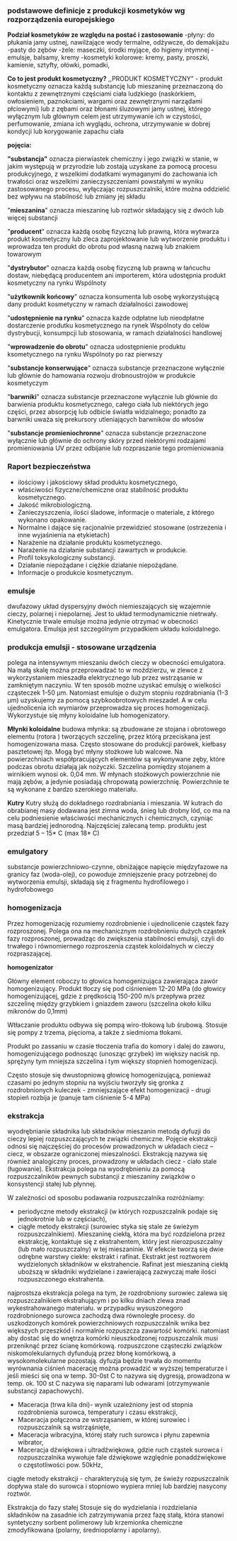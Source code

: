 
### podstawowe definicje z produkcji kosmetyków wg rozporządzenia europejskiego

**Podział kosmetyków ze względu na postać i zastosowanie**
-płyny: do płukania jamy ustnej, nawilżające wody termalne, odżywcze, do demakijażu
-pasty do zębów
-żele: maseczki, środki myjące, do higieny intymnej
-emulsje, balsamy, kremy
-kosmetyki kolorowe: kremy, pasty, proszki, kamienie, sztyfty, ołówki, pomadki,

**Co to jest produkt kosmetyczny?**
,,PRODUKT KOSMETYCZNY” - produkt kosmetyczny oznacza każdą substancję lub
mieszaninę przeznaczoną do kontaktu z zewnętrznymi częściami ciała ludzkiego
(naskórkiem, owłosieniem, paznokciami, wargami oraz zewnętrznymi narządami płciowymi) lub z zębami oraz błonami śluzowymi jamy ustnej, którego wyłącznym lub głównym celem jest utrzymywanie ich w czystości, perfumowanie, zmiana ich wyglądu, ochrona, utrzymywanie w dobrej kondycji lub korygowanie zapachu ciała

**pojęcia:**

**"substancja"** oznacza pierwiastek chemiczny i jego związki w stanie, w jakim występują w przyrodzie lub zostają uzyskane za pomocą procesu produkcyjnego, z wszelkimi dodatkami wymaganymi do zachowania ich trwałości oraz wszelkimi zanieczyszczeniami powstałymi w wyniku zastosowanego procesu, wyłączając rozpuszczalniki, które można oddzielić bez wpływu na stabilność lub zmiany jej składu

"**mieszanina**" oznacza mieszaninę lub roztwór składający się z dwóch lub więcej substancji

"**producent**" oznacza każdą osobę fizyczną lub prawną, która wytwarza produkt kosmetyczny lub zleca zaprojektowanie lub wytworzenie produktu i wprowadza ten produkt do obrotu pod własną nazwą lub znakiem towarowym

"**dystrybutor**" oznacza każdą osobę fizyczną lub prawną w łańcuchu dostaw, niebędącą producentem ani importerem, która udostępnia produkt kosmetyczny na rynku Wspólnoty

"**użytkownik końcowy**" oznacza konsumenta lub osobę wykorzystującą dany produkt kosmetyczny w ramach działalności zawodowej

"**udostępnienie na rynku**" oznacza każde odpłatne lub nieodpłatne dostarczenie produtku kosmetycznego na rynek Wspólnoty do celów dystrybucji, konsumpcji lub stosowania, w ramach działalności handlowej

"**wprowadzenie do obrotu**" oznacza udostępnienie produktu ksometycznego na rynku Wspólnoty po raz pierwszy

"**substancje konserwujące**"  oznacza substancje przeznaczone wyłącznie lub głównie do hamowania rozwoju drobnoustrojów w produkcie kosmetyczym

"**barwniki**" oznacza substancje  przeznaczone wyłącznie lub głównie do barwienia produktu kosmetycznego, całego ciała lub niektórych jego części, przez absorpcję lub odbicie światła widzialnego; ponadto za barwniki uważa się prekursory utleniających barwników do włosów

"**substancje promieniochronne**" oznacza substancje przeznaczone wyłącznie lub głównie do ochrony skóry przed niektórymi rodzajami promieniowania UV przez odbijanie lub rozpraszanie tego promieniowania

### Raport bezpieczeństwa

- ilościowy i jakościowy skład produktu kosmetycznego,
- właściwości fizyczne/chemiczne oraz stabilność produktu kosmetycznego.
- Jakość mikrobiologiczną.
- Zanieczyszczenia, ilości śladowe, informacje o materiale, z którego wykonano opakowanie.
- Normalne i dające się racjonalnie przewidzieć stosowane (ostrzeżenia i inne wyjaśnienia na etykietach)
- Narażenie na działanie produktu kosmetycznego.
- Narażenie na działanie substancji zawartych w produkcie.
- Profil toksykologiczny substancji.
- Działanie niepożądane i ciężkie działanie niepożądane.
- Informacje o produkcie kosmetycznym.

### emulsje

dwufazowy układ dyspersyjny dwóch niemieszających się wzajemnie cieczy, polarnej i niepolarnej. Jest to układ termodynamicznie nietrwały. Kinetycznie trwale emulsje można jedynie otrzymać w obecności emulgatora. Emulsja jest szczególnym przypadkiem układu koloidalnego.

### produkcja emulsji - stosowane urządzenia

polega na intensywnym mieszaniu dwóch cieczy w obecności emulgatora. Na małą skalę można przeprowadzać to w moździerzu, w zlewce z wykorzystaniem mieszadła elektrycznego lub przez wstrząsanie w zamkniętym naczyniu. W ten sposób możne uzyskać emulsję o wielkości cząsteczek 1-50 µm. Natomiast emulsje o dużym stopniu rozdrabniania (1-3 µm) uzyskujemy za pomocą szybkoobrotowych mieszadeł. A w celu ujednolicenia ich wymiarów przeprowadza się proces homogenizacji. Wykorzystuje się młyny koloidalne lub homogenizatory.

**Młynki koloidalne**
budowa młynka: są zbudowane ze stojana i obrotowego elementu (rotora ) tworzących szczelinę, przez którą przeciskana jest homogenizowana masa. Często stosowane do produkcji parówek, kiełbasy pasztetowej itp. Mogą być młyny stożkowe lub walcowe. Na powierzchniach współpracujących elementów są wykonywane zęby, które podczas obrotu działają jak nożyczki. Szczelina pomiędzy stojanem a wirnikiem wynosi ok. 0,04 mm. W młynach stożkowych powierzchnie nie mają zębów, a jedynie posiadają chropowatą powierzchnię. Powierzchnie te są wykonane z bardzo szerokiego materiału.

**Kutry**
Kutry służą do dokładnego rozdrabniania i mieszania. W kutrach do obrabianej masy
dodawana jest zimna woda, śnieg lub drobny lód, co ma na celu podniesienie właściwości mechanicznych i chemicznych, czyniąc masą bardziej jednorodną. Najczęściej zalecaną temp. produktu jest przedział 5 – 15* C (max 18* C)

### emulgatory

substancje powierzchniowo-czynne, obniżające napięcie międzyfazowe na granicy faz (woda-olej), co powoduje zmniejszenie pracy potrzebnej do wytworzenia emulsji, składają się z fragmentu hydrofilowego i hydrofobowego

### homogenizacja

Przez homogenizację rozumiemy rozdrobnienie i ujednolicenie cząstek fazy
rozproszonej. Polega ona na mechanicznym rozdrobnieniu dużych cząstek fazy
rozproszonej, prowadząc do zwiększenia stabilności emulsji, czyli do trwałego i
równomiernego rozproszenia cząstek koloidalnych w cieczy rozpraszającej.

**homogenizator**

Główny element roboczy to głowica homogenizująca zawierająca zawór homogenizujący. Produkt tłoczy się pod ciśnieniem 12-20 MPa (do głowicy homogenizującej, gdzie z prędkością 150-200 m/s przepływa przez szczelinę między grzybkiem i gniazdem zaworu (szczelina około kilku mikronów do 0,1mm)

Wtłaczanie produktu odbywa się pompą wiro-tłokową lub śrubową. Stosuje się pompy z trzema, pięcioma, a także z siedmioma tłokami.

Produkt po zassaniu w czasie tłoczenia trafia do komory i dalej do zaworu, homogenizującego podnosząc (unosząc grzybek) im większy nacisk np. sprężyny tym mniejsza szczelina i tym większy stopnień homogenizacji.

Często stosuje się dwustopniową głowicę homogenizującą, ponieważ czasami po jednym stopniu na wyjściu tworzyły się gronka z rozdrobnionych kuleczek - zmniejszające efekt homogenizacji - drugi stopień rozbija je (panuje tam ciśnienie 5-4 MPa)

### ekstrakcja

wyodrębnianie składnika lub składników mieszanin metodą dyfuzji do cieczy lepiej rozpuszczających te związki chemiczne. Pojęcie ekstrakcji odnosi się najczęściej do procesów prowadzonych w układach ciecz – ciecz, w obszarze ograniczonej mieszalności. Ekstrakcją nazywa się również analogiczny proces, prowadzony w układach ciecz - ciało stale (ługowanie). Ekstrakcja polega na wyodrębnieniu za pomocą rozpuszczalników pewnych substancji z mieszaniny związków o konsystencji stałej lub płynnej.


W zależności od sposobu podawania rozpuszczalnika rozróżniamy:
- periodyczne metody ekstrakcji (w których rozpuszczalnik podaje się jednokrotnie lub w częściach),
- ciągłe metody ekstrakcji (surowiec styka się stale ze świeżym rozpuszczalnikiem). Mieszaninę ciekłą, która ma być rozdzielona przez ekstrakcję, kontaktuje się z ekstrahentem, który jest nierozpuszczalny (lub mało rozpuszczalny) w tej mieszaninie. W efekcie tworzą się dwie odrębne warstwy ciekłe: ekstrakt i rafinat. Ekstrakt jest roztworem wydzielonych składników w ekstrahencie. Rafinat jest mieszaniną ciekłą uboższą w składniki wydzielane i zawierającą zazwyczaj małe ilości rozpuszczonego ekstrahenta.


najprostsza ekstrakcja polega na tym, że rozdrobniony surowiec zalewa się rozpuszczalnikiem ekstrahującym i po kilku dniach zlewa znad wykestrahowanego materiału. w przypadku wysuszonegoro rozdrobnionego surowca zachodzą dwa równoległe procesy. do uszkodzonych komórek powierzchniowych rozpuszczalnik wnika bez większych przeszkód i normalnie rozpuszcza zawartość komórki. natomiast aby dostać się do wnętrza komórki nieuszkodzonej rozpuszczalnik musi przeniknąć przez ścianę komórkową. rozpuszczone cząsteczki związków niskomolekularnych dyfundują przez błonę komórkową, a wysokomolekularne pozostają. dyfuzja będzie trwała do momentu wyrównania ciśnień
macerację można prowadzić w wyższej temperaturze i jeśli mieści się ona w temp. 30-0st C to nazywa się dygresją, prowadzona w temp. ok. 100 st C nazywa się naparami lub odwarami (otrzymywanie substancji zapachowych).

- Maceracja (trwa kila dni)- wynik uzależniony jest od stopnia rozdrobnienia surowca,
temperatury i czasu ekstrakcji,
- Maceracja połączona ze wstrząsaniem, w której surowiec i rozpuszczalnik są
wstrząśnięte,
- Maceracja wibracyjna, której stały ruch surowca i płynu zapewnia wibrator,
- Maceracja dźwiękowa i ultradźwiękowa, gdzie ruch cząstek surowca i rozpuszczalnika
wywołuje fale dźwiękowe względnie ponaddźwiękowe o częstotliwości pow. 50kHz,


ciągłe metody ekstrakcji - charakteryzują się tym, że świeży rozpuszczalnik dopływa stale do surowca i stopniowo wypiera mniej lub bardziej nasycony roztwór.

Ekstrakcja do fazy stałej
Stosuje się do wydzielania i rozdzielania składników na zasadnie ich
zatrzymywania przez fazę stałą, która stanowi syntetyczny sorbent polimerowy lub
krzemionka chemiczne zmodyfikowana (polarny, średniopolarny i apolarny).